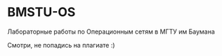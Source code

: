 # BMSTU-OS
 
Лабораторные работы по Операционным сетям в МГТУ им Баумана

Смотри, не попадись на плагиате :)
